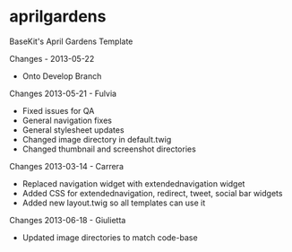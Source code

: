 aprilgardens
====

BaseKit's April Gardens Template

Changes - 2013-05-22
+ Onto Develop Branch

Changes 2013-05-21 - Fulvia
+ Fixed issues for QA
+ General navigation fixes
+ General stylesheet updates
+ Changed image directory in default.twig
+ Changed thumbnail and screenshot directories

Changes 2013-03-14 - Carrera
+ Replaced navigation widget with extendednavigation widget
+ Added CSS for extendednavigation, redirect, tweet, social bar widgets
+ Added new layout.twig so all templates can use it

Changes 2013-06-18 - Giulietta
+ Updated image directories to match code-base
